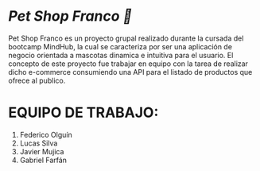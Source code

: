 <h1><i>Pet Shop Franco 🐶</i></h1>

<p>Pet Shop Franco es un proyecto grupal realizado durante la cursada del bootcamp MindHub, la cual se caracteriza por ser una aplicación de negocio orientada a mascotas dinamica e intuitiva para el usuario. El concepto de este proyecto fue trabajar en equipo con la tarea de realizar dicho e-commerce consumiendo una API para el listado de productos que ofrece al publico.</p>

<h1><b>EQUIPO DE TRABAJO:</b></h1>

1. Federico Olguín
2. Lucas Silva
3. Javier Mujica
4. Gabriel Farfán
